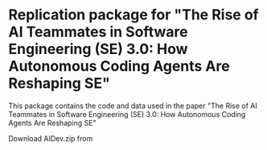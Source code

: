 # Replication package for "The Rise of AI Teammates in Software Engineering (SE) 3.0: How Autonomous Coding Agents Are Reshaping SE"

This package contains the code and data used in the paper "The Rise of AI Teammates in Software Engineering (SE) 3.0: How Autonomous Coding Agents Are Reshaping SE"

Download AIDev.zip from